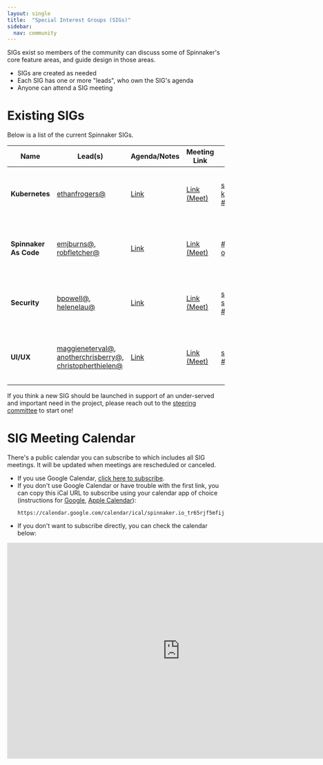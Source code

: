 ```yaml
---
layout: single
title:  "Special Interest Groups (SIGs)"
sidebar:
  nav: community
---
```


SIGs exist so members of the community can discuss some of Spinnaker's core
feature areas, and guide design in those areas.

* SIGs are created as needed
* Each SIG has one or more "leads", who own the SIG's agenda
* Anyone can attend a SIG meeting

# Existing SIGs

Below is a list of the current Spinnaker SIGs.

| Name | Lead(s) | Agenda/Notes | Meeting Link | Contact | Schedule | Charter |
|-|-|-|-|-| - | - |
| __Kubernetes__ | [ethanfrogers@](https://github.com/ethanfrogers) | [Link](https://docs.google.com/document/d/1db_yw1uru99Byvin4lQgm7aUZ9xMmvsARtEiiNUrmBo) | [Link (Meet)](https://meet.google.com/oto-qwpw-dgt) | [sig-kubernetes@spinnaker.io](https://groups.google.com/a/spinnaker.io/forum/#!forum/sig-kubernetes), [#sig-kubernetes](https://spinnakerteam.slack.com/app_redirect?team=T091CRSGH&channel=C748G8U9J) | Every other Tuesday, 1 PM EST / 10AM PST | |
| __Spinnaker As Code__ | [emjburns@](https://github.com/emjburns), [robfletcher@](https://github.com/robfletcher) | [Link](https://docs.google.com/document/d/1QP6WgHJiONH8mRaofRLN9lEwFfRsnm0ZBJVz8TOO9hw/edit) | [Link (Meet)](https://meet.google.com/shy-uixs-roo) | [#sig-spinnaker-as-code on slack](https://spinnakerteam.slack.com/app_redirect?team=T091CRSGH&channel=CERACDPDZ) | Every other Tuesday, 4 PM EST / 1 PM PST| |
| __Security__ | [bpowell@](https://github.com/bpowell), [helenelau@](https://github.com/helenelau) | [Link](https://docs.google.com/document/d/1GhzhmG7ZytJBfW2lontOSBxVghgNZmxstF49SoocTDQ/edit) | [Link (Meet)](https://meet.google.com/rhf-kyvh-dre) | [sig-security@spinnaker.io](https://groups.google.com/a/spinnaker.io/forum/#!forum/sig-security), [#sig-security](https://spinnakerteam.slack.com/app_redirect?team=T091CRSGH&channel=CFN8F5UR2) | Every other Thursday, 2 PM EST / 11 AM PST| [Link](https://docs.google.com/document/d/1RXBPPPMr7yx9SAAK0ZtBKSHSlkZ9K2D0mYFBtHAIwfU/edit#heading=h.2tktvhtkposf) |
| __UI/UX__ | [maggieneterval@](https://github.com/maggieneterval), [anotherchrisberry@](https://github.com/anotherchrisberry), [christopherthielen@](https://github.com/christopherthielen) | [Link](https://docs.google.com/document/d/1E7b-2CXvdh23fyKu2BjJzKg2KK4245hWqy7mDz7IkBQ/edit) | [Link (Meet)](https://meet.google.com/rhs-basf-exq) | [sig-ui@spinnaker.io](https://groups.google.com/a/spinnaker.io/forum/#!forum/sig-ui), [#sig-ui](https://spinnakerteam.slack.com/app_redirect?team=T091CRSGH&channel=CH3FMKA3U) | Every other Monday, 2 PM EST / 11 AM PST |

If you think a new SIG should be launched in support of an under-served and important need in the project, please reach out to the [steering committee](/community/governance/#steering-committee) to start one!

# SIG Meeting Calendar

There's a public calendar you can subscribe to which includes all SIG meetings. It will be updated
when meetings are rescheduled or canceled.

* If you use Google Calendar, [click here to subscribe](https://calendar.google.com/calendar/b/3?cid=c3Bpbm5ha2VyLmlvX3RyNjVyamY1bWZpajdwNnZ1Y3Bya2h1bGNjQGdyb3VwLmNhbGVuZGFyLmdvb2dsZS5jb20).
* If you don't use Google Calendar or have trouble with the first link, you can copy this iCal URL to subscribe using your calendar app of choice (instructions for [Google](https://support.google.com/calendar/answer/37100), [Apple Calendar](https://support.apple.com/guide/calendar/subscribe-to-calendars-icl1022/mac)):
   ```
   https://calendar.google.com/calendar/ical/spinnaker.io_tr65rjf5mfij7p6vucprkhulcc%40group.calendar.google.com/public/basic.ics
   ```
* If you don't want to subscribe directly, you can check the calendar below:

<iframe src="https://calendar.google.com/calendar/b/3/embed?showPrint=0&amp;showCalendars=0&amp;mode=AGENDA&amp;height=500&amp;wkst=1&amp;bgcolor=%23FFFFFF&amp;src=spinnaker.io_tr65rjf5mfij7p6vucprkhulcc%40group.calendar.google.com&amp;color=%2342104A&amp;ctz=America%2FLos_Angeles" style="border-width:0" width="800" height="500" frameborder="0" scrolling="no"></iframe>
